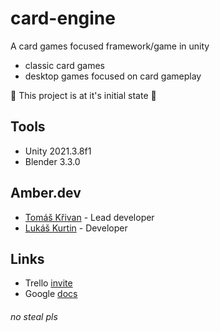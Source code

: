 # card-engine
A card games focused framework/game in unity
- classic card games
- desktop games focused on card gameplay 

🚫 This project is at it's initial state 🚫

## Tools
- Unity 2021.3.8f1
- Blender 3.3.0

## Amber.dev
- [Tomáš Křivan](https://github.com/KrivanTomas) - Lead developer 
- [Lukáš Kurtin](https://github.com/KurtinLukas) - Developer 

## Links
- Trello [invite](https://trello.com/invite/b/LDxilOwH/5070d90dac6460e89c479a0316817e5c/card-engine)
- Google [docs](https://drive.google.com/drive/folders/1xOyPgcYVkuFlv_Iy8SGFSJBVqbkxPmzL?usp=sharing)

###### no steal pls
